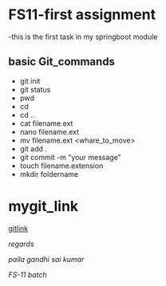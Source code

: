 # FS11-first assignment
-this is the first task in my springboot module

## basic Git_commands
- git init
- git status
- pwd
- cd
- cd ..
- cat filename.ext
- nano filename.ext
- mv filename.ext <whare_to_move>
- git add .
- git commit -m "your message"
- touch filename.extension
- mkdir foldername

# mygit_link
 [gitlink](https://github.com/saikumarpaila0913/fs11-test.git)

*regards*

*paila gandhi sai kumar*

*FS-11 batch*